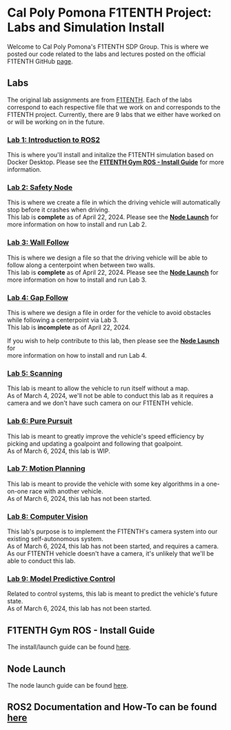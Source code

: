 # Cal Poly Pomona F1TENTH Project: Labs and Simulation Install 
Welcome to Cal Poly Pomona's F1TENTH SDP Group. This is where we posted our code related to the labs and lectures posted on the official F1TENTH GitHub [page](https://github.com/f1tenth). 


## Labs
The original lab assignments are from [F1TENTH](https://github.com/f1tenth/f1tenth_labs_openrepo).
Each of the labs correspond to each respective file that we work on and corresponds to the F1TENTH project. 
Currently, there are 9 labs that we either have worked on or will be working on in the future. 

### [Lab 1: Introduction to ROS2](https://github.com/f1tenth/f1tenth_lab1_template/tree/24f7320ebf1b9a325a2039d4208204da4454d1ab)
This is where you'll install and initalize the F1TENTH simulation based on Docker Desktop.
Please see the **[F1TENTH Gym ROS - Install Guide](https://github.com/CPP-F1TENTH-SDP/Labs/wiki/F1TENTH-Gym-ROS-%E2%80%90-Install-Guide)** for more information.

### [Lab 2: Safety Node](https://github.com/f1tenth/f1tenth_lab2_template/tree/b49965fb833221c6ba0f83666838c6f9f9971438)
This is where we create a file in which the driving vehicle will automatically stop before it crashes when driving.\
This lab is **complete** as of April 22, 2024.
Please see the **[Node Launch](https://github.com/CPP-F1TENTH-SDP/Labs/wiki/Node-Launch#lab-2---safety_node)** for more information on how to install and run Lab 2. 

### [Lab 3: Wall Follow](https://github.com/f1tenth/f1tenth_lab3_template/tree/62a7a3d687d00ba1dd25cf7025c13a623bafdb5b)
This is where we design a file so that the driving vehicle will be able to follow along a centerpoint when between two walls.\
This lab is **complete** as of April 22, 2024. 
Please see the **[Node Launch](https://github.com/CPP-F1TENTH-SDP/Labs/wiki/Node-Launch#lab-3---wall_follow)** for more information on how to install and run Lab 3. 

### [Lab 4: Gap Follow](https://github.com/f1tenth/f1tenth_lab4_template/tree/22a1c490759f05d822efae10d353415fbb187b24)
This is where we design a file in order for the vehicle to avoid obstacles while following a centerpoint via Lab 3.\
This lab is **incomplete** as of April 22, 2024.

If you wish to help contribute to this lab, then please see the **[Node Launch](https://github.com/CPP-F1TENTH-SDP/Labs/wiki/Node-Launch#lab-4---gap_follow)** for \
more information on how to install and run Lab 4. 

### [Lab 5: Scanning](https://github.com/f1tenth/f1tenth_lab5_template/tree/189bc1160edd6a265b419dd9eccf1b8739530047)
This lab is meant to allow the vehicle to run itself without a map.\
As of March 4, 2024, we'll not be able to conduct this lab as it requires a camera and we don't have such camera on our F1TENTH vehicle.

### [Lab 6: Pure Pursuit](https://github.com/f1tenth/f1tenth_lab6_template/tree/4a664036044b763b97c34e2018246772cf0699de)
This lab is meant to greatly improve the vehicle's speed efficiency by picking and updating a goalpoint and following that goalpoint.\
As of March 6, 2024, this lab is WIP. 

### [Lab 7: Motion Planning](https://github.com/f1tenth/f1tenth_lab7_template/tree/0abac8b18db1f7078a973fc4057aed7cf64b7d97)
This lab is meant to provide the vehicle with some key algorithms in a one-on-one race with another vehicle.\
As of March 6, 2024, this lab has not been started. 

### [Lab 8: Computer Vision](https://github.com/f1tenth/f1tenth_lab8_template/tree/41ff6ada95653b1ef9a63dc7bedd050a6fec6b34)
This lab's purpose is to implement the F1TENTH's camera system into our existing self-autonomous system.\
As of March 6, 2024, this lab has not been started, and requires a camera.\
As our F1TENTH vehicle doesn't have a camera, it's unlikely that we'll be able to conduct this lab. 

### [Lab 9: Model Predictive Control](https://github.com/f1tenth/f1tenth_lab9_template/tree/752cd1df490adf249cfd3f88d9ac5475c72655f6)
Related to control systems, this lab is meant to predict the vehicle's future state.\
As of March 6, 2024, this lab has not been started. 


## F1TENTH Gym ROS - Install Guide
The install/launch guide can be found [here](https://github.com/CPP-F1TENTH-SDP/Labs/wiki/F1TENTH-Gym-ROS-%E2%80%90-Install-Guide).


## Node Launch
The node launch guide can be found [here](https://github.com/CPP-F1TENTH-SDP/Labs/wiki/Node-Launch).

## ROS2 Documentation and How-To can be found [here](https://github.com/CPP-F1TENTH-SDP/Labs/wiki/ROS2--How%E2%80%90To%E2%80%90Use)
